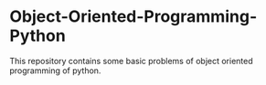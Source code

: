 # Object-Oriented-Programming-Python
This repository contains some basic problems of object oriented programming of python.
